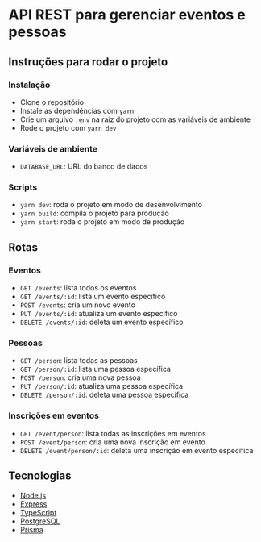 # API REST para gerenciar eventos e pessoas

## Instruções para rodar o projeto

### Instalação

- Clone o repositório
- Instale as dependências com `yarn`
- Crie um arquivo `.env` na raiz do projeto com as variáveis de ambiente
- Rode o projeto com `yarn dev`

### Variáveis de ambiente

- `DATABASE_URL`: URL do banco de dados

### Scripts

- `yarn dev`: roda o projeto em modo de desenvolvimento
- `yarn build`: compila o projeto para produção
- `yarn start`: roda o projeto em modo de produção

## Rotas

### Eventos

- `GET /events`: lista todos os eventos
- `GET /events/:id`: lista um evento específico
- `POST /events`: cria um novo evento
- `PUT /events/:id`: atualiza um evento específico
- `DELETE /events/:id`: deleta um evento específico

### Pessoas

- `GET /person`: lista todas as pessoas
- `GET /person/:id`: lista uma pessoa específica
- `POST /person`: cria uma nova pessoa
- `PUT /person/:id`: atualiza uma pessoa específica
- `DELETE /person/:id`: deleta uma pessoa específica

### Inscrições em eventos

- `GET /event/person`: lista todas as inscrições em eventos
- `POST /event/person`: cria uma nova inscrição em evento
- `DELETE /event/person/:id`: deleta uma inscrição em evento específica

## Tecnologias

- [Node.js](https://nodejs.org/en/)
- [Express](https://expressjs.com/)
- [TypeScript](https://www.typescriptlang.org/)
- [PostgreSQL](https://www.postgresql.org/)
- [Prisma](https://www.prisma.io/)


